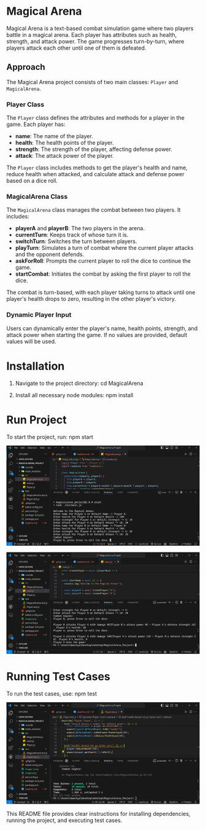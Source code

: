 # Magical Arena

Magical Arena is a text-based combat simulation game where two players battle in a magical arena. Each player has attributes such as health, strength, and attack power. The game progresses turn-by-turn, where players attack each other until one of them is defeated.


## Approach

The Magical Arena project consists of two main classes: `Player` and `MagicalArena`.

### Player Class

The `Player` class defines the attributes and methods for a player in the game. Each player has:

- **name**: The name of the player.
- **health**: The health points of the player.
- **strength**: The strength of the player, affecting defense power.
- **attack**: The attack power of the player.

The `Player` class includes methods to get the player's health and name, reduce health when attacked, and calculate attack and defense power based on a dice roll.

### MagicalArena Class

The `MagicalArena` class manages the combat between two players. It includes:

- **playerA** and **playerB**: The two players in the arena.
- **currentTurn**: Keeps track of whose turn it is.
- **switchTurn**: Switches the turn between players.
- **playTurn**: Simulates a turn of combat where the current player attacks and the opponent defends.
- **askForRoll**: Prompts the current player to roll the dice to continue the game.
- **startCombat**: Initiates the combat by asking the first player to roll the dice.

The combat is turn-based, with each player taking turns to attack until one player's health drops to zero, resulting in the other player's victory.

### Dynamic Player Input

Users can dynamically enter the player's name, health points, strength, and attack power when starting the game. If no values are provided, default values will be used.

# Installation

1. Navigate to the project directory:
   cd MagicalArena

2. Install all necessary node modules:
   npm install

# Run Project

To start the project, run:
npm start

![alt text](./ScreenShots/combat_begin.png)

![alt text](./ScreenShots/combat_result.png)

# Running Test Cases

To run the test cases, use:
npm test

![alt text](./ScreenShots/test_suit.png)

This README file provides clear instructions for installing dependencies, running the project, and executing test cases.
